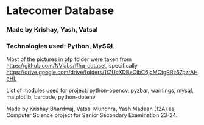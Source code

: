 # Latecomer Database

### Made by Krishay, Yash, Vatsal 

### Technologies used: Python, MySQL
Most of the pictures in pfp folder were taken from https://github.com/NVlabs/ffhq-dataset, specifically https://drive.google.com/drive/folders/1tZUcXDBeOibC6jcMCtgRRz67pzrAHeHL

List of modules used for project: python-opencv, pyzbar, warnings, mysql, matplotlib, barcode, python-dotenv

Made by Krishay Bhardwaj, Vatsal Mundhra, Yash Madaan (12A) as Computer Science project for Senior Secondary Examination 23-24.

